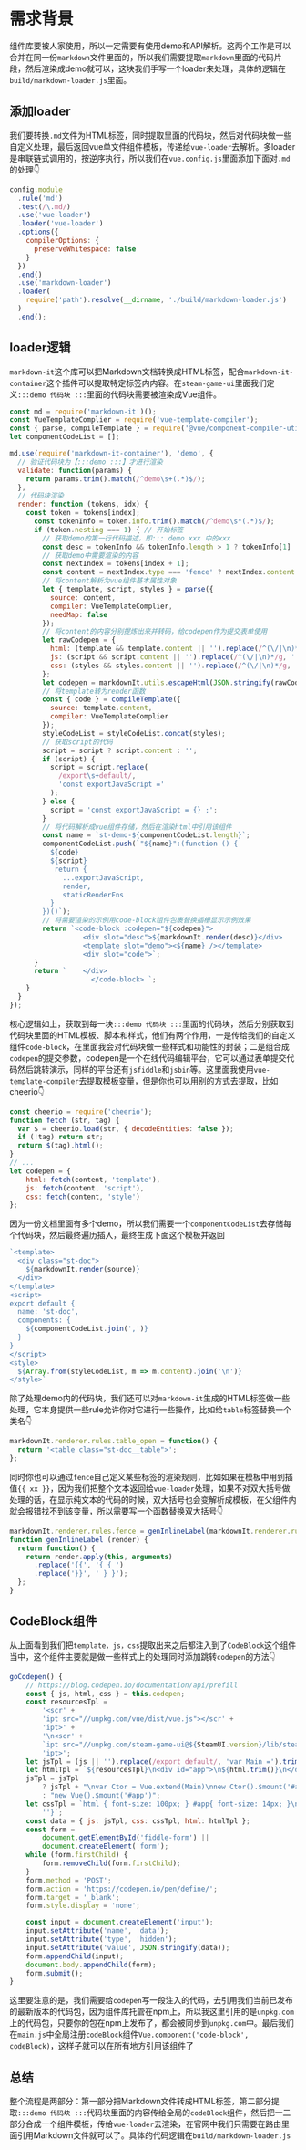 # 需求背景
组件库要被人家使用，所以一定需要有使用demo和API解析。这两个工作是可以合并在同一份`markdown`文件里面的，所以我们需要提取`markdown`里面的代码片段，然后渲染成demo就可以，这块我们手写一个loader来处理，具体的逻辑在`build/markdown-loader.js`里面。

## 添加loader
我们要转换`.md`文件为HTML标签，同时提取里面的代码块，然后对代码块做一些自定义处理，最后返回vue单文件组件模板，传递给`vue-loader`去解析。多loader是串联链式调用的，按逆序执行，所以我们在`vue.config.js`里面添加下面对`.md`的处理👇

```js
config.module
  .rule('md')
  .test(/\.md/)
  .use('vue-loader')
  .loader('vue-loader')
  .options({
    compilerOptions: {
      preserveWhitespace: false
    }
  })
  .end()
  .use('markdown-loader')
  .loader(
    require('path').resolve(__dirname, './build/markdown-loader.js')
  )
  .end();
```

## loader逻辑
`markdown-it`这个库可以把Markdown文档转换成HTML标签，配合`markdown-it-container`这个插件可以提取特定标签内内容。在`steam-game-ui`里面我们定义`:::demo 代码块 :::`里面的代码块需要被渲染成Vue组件。

```js
const md = require('markdown-it')();
const VueTemplateComplier = require('vue-template-compiler');
const { parse, compileTemplate } = require('@vue/component-compiler-utils');
let componentCodeList = [];

md.use(require('markdown-it-container'), 'demo', {
  // 验证代码块为【:::demo :::】才进行渲染
  validate: function(params) {
    return params.trim().match(/^demo\s+(.*)$/);
  },
  // 代码块渲染
  render: function (tokens, idx) {
    const token = tokens[index];
      const tokenInfo = token.info.trim().match(/^demo\s*(.*)$/);
      if (token.nesting === 1) { // 开始标签
        // 获取demo的第一行代码描述，即::: demo xxx 中的xxx
        const desc = tokenInfo && tokenInfo.length > 1 ? tokenInfo[1] : '';
        // 获取demo中需要渲染的内容
        const nextIndex = tokens[index + 1];
        const content = nextIndex.type === 'fence' ? nextIndex.content : '';
        // 将content解析为vue组件基本属性对象
        let { template, script, styles } = parse({
          source: content,
          compiler: VueTemplateComplier,
          needMap: false
        });
        // 将content的内容分别提炼出来并转码，给codepen作为提交表单使用
        let rawCodepen = {
          html: (template && template.content || '').replace(/^(\/|\n)*/g, ''),
          js: (script && script.content || '').replace(/^(\/|\n)*/g, ''),
          css: (styles && styles.content || '').replace(/^(\/|\n)*/g, '')
        };
        let codepen = markdownIt.utils.escapeHtml(JSON.stringify(rawCodepen));
        // 将template转为render函数
        const { code } = compileTemplate({
          source: template.content,
          compiler: VueTemplateComplier
        });
        styleCodeList = styleCodeList.concat(styles);
        // 获取script的代码
        script = script ? script.content : '';
        if (script) {
          script = script.replace(
            /export\s+default/,
            'const exportJavaScript ='
          );
        } else {
          script = 'const exportJavaScript = {} ;';
        }
        // 将代码解析成vue组件存储，然后在渲染html中引用该组件
        const name = `st-demo-${componentCodeList.length}`;
        componentCodeList.push(`"${name}":(function () {
          ${code}
          ${script}
           return {
             ...exportJavaScript,
             render,
             staticRenderFns
          }
        })()`);
        // 将需要渲染的示例用code-block组件包裹替换插槽显示示例效果
        return `<code-block :codepen="${codepen}">
                  <div slot="desc">${markdownIt.render(desc)}</div>
                  <template slot="demo"><${name} /></template>
                  <div slot="code">`;
      }
      return `    </div>
              		</code-block> `;
    }
  }
});
```
核心逻辑如上，获取到每一块`:::demo 代码块 :::`里面的代码块，然后分别获取到代码块里面的HTML模板、脚本和样式，他们有两个作用，一是传给我们的自定义组件`code-block`，在里面我会对代码块做一些样式和功能性的封装；二是组合成`codepen`的提交参数，codepen是一个在线代码编辑平台，它可以通过表单提交代码然后跳转演示，同样的平台还有`jsfiddle`和`jsbin`等。这里面我使用`vue-template-compiler`去提取模板变量，但是你也可以用别的方式去提取，比如cheerio👇
```js
const cheerio = require('cheerio');
function fetch (str, tag) {
  var $ = cheerio.load(str, { decodeEntities: false });
  if (!tag) return str;
  return $(tag).html();
}
// ...
let codepen = {
	html: fetch(content, 'template'),
	js: fetch(content, 'script'),
	css: fetch(content, 'style')
};
```
因为一份文档里面有多个demo，所以我们需要一个`componentCodeList`去存储每个代码块，然后最终遍历插入，最终生成下面这个模板并返回
```js
`<template>
  <div class="st-doc">
    ${markdownIt.render(source)}
  </div>
</template>
<script>
export default {
  name: 'st-doc',
  components: {
    ${componentCodeList.join(',')}
  }
}
</script>
<style>
  ${Array.from(styleCodeList, m => m.content).join('\n')}
</style>`
```
除了处理demo内的代码块，我们还可以对`markdown-it`生成的HTML标签做一些处理，它本身提供一些rule允许你对它进行一些操作，比如给`table`标签替换一个类名👇
```js
markdownIt.renderer.rules.table_open = function() {
  return '<table class="st-doc__table">';
};
```
同时你也可以通过`fence`自己定义某些标签的渲染规则，比如如果在模板中用到插值`{{ xx }}`，因为我们把整个文本返回给`vue-loader`处理，如果不对双大括号做处理的话，在显示纯文本的代码的时候，双大括号也会变解析成模板，在父组件内就会报错找不到该变量，所以需要写一个函数替换双大括号👇

```js
markdownIt.renderer.rules.fence = genInlineLabel(markdownIt.renderer.rules.fence);
function genInlineLabel (render) {
  return function() {
  	return render.apply(this, arguments)
      .replace('{{', '{ { ')
      .replace('}}', ' } }');
  };
}
```

## CodeBlock组件
从上面看到我们把`template，js，css`提取出来之后都注入到了`CodeBlock`这个组件当中，这个组件主要就是做一些样式上的处理同时添加跳转`codepen`的方法👇
```js
goCodepen() {
	// https://blog.codepen.io/documentation/api/prefill
	const { js, html, css } = this.codepen;
	const resourcesTpl =
		'<scr' +
		'ipt src="//unpkg.com/vue/dist/vue.js"></scr' +
		'ipt>' +
		'\n<scr' +
		`ipt src="//unpkg.com/steam-game-ui@${SteamUI.version}/lib/steam-game-ui.umd.min.js"></scr` +
		'ipt>';
	let jsTpl = (js || '').replace(/export default/, 'var Main =').trim();
	let htmlTpl = `${resourcesTpl}\n<div id="app">\n${html.trim()}\n</div>`;
	jsTpl = jsTpl
		? jsTpl + "\nvar Ctor = Vue.extend(Main)\nnew Ctor().$mount('#app')"
		: "new Vue().$mount('#app')";
	let cssTpl = `html { font-size: 100px; } #app{ font-size: 14px; }\n${css ||
		''}`;
	const data = { js: jsTpl, css: cssTpl, html: htmlTpl };
	const form =
		document.getElementById('fiddle-form') ||
		document.createElement('form');
	while (form.firstChild) {
		form.removeChild(form.firstChild);
	}
	form.method = 'POST';
	form.action = 'https://codepen.io/pen/define/';
	form.target = '_blank';
	form.style.display = 'none';

	const input = document.createElement('input');
	input.setAttribute('name', 'data');
	input.setAttribute('type', 'hidden');
	input.setAttribute('value', JSON.stringify(data));
	form.appendChild(input);
	document.body.appendChild(form);
	form.submit();
}
```
这里要注意的是，我们需要给`codepen`写一段注入的代码，去引用我们当前已发布的最新版本的代码包，因为组件库托管在npm上，所以我这里引用的是`unpkg.com`上的代码包，只要你的包在npm上发布了，都会被同步到`unpkg.com`中。最后我们在`main.js`中全局注册`codeBlock`组件`Vue.component('code-block', codeBlock)`，这样子就可以在所有地方引用该组件了

## 总结
整个流程是两部分：第一部分把Markdown文件转成HTML标签，第二部分提取`:::demo 代码块 :::`代码块里面的内容传给全局的`codeBlock`组件，然后把一二部分合成一个组件模板，传给`vue-loader`去渲染，在官网中我们只需要在路由里面引用Markdown文件就可以了。具体的代码逻辑在`build/markdown-loader.js`